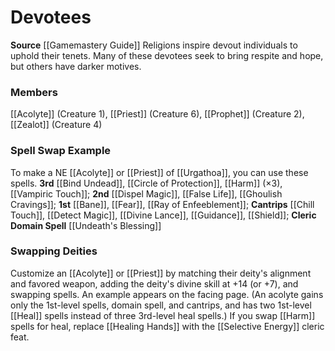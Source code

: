 ﻿---
creature_family: Devotees
id: '183'
name: Devotees
rarity: Common
source: '[[DATABASE/source/Gamemastery Guide|Gamemastery Guide]]'
trait: null
type: Creature Family

---
# Devotees

**Source** [[Gamemastery Guide]]
Religions inspire devout individuals to uphold their tenets. Many of these devotees seek to bring respite and hope, but others have darker motives.

### Members

[[Acolyte]] (Creature 1), [[Priest]] (Creature 6), [[Prophet]] (Creature 2), [[Zealot]] (Creature 4)

###  Spell Swap Example

To make a NE [[Acolyte]] or [[Priest]] of [[Urgathoa]], you can use these spells. **3rd** [[Bind Undead]], [[Circle of Protection]], [[Harm]] (×3), [[Vampiric Touch]]; **2nd** [[Dispel Magic]], [[False Life]], [[Ghoulish Cravings]]; **1st** [[Bane]], [[Fear]], [[Ray of Enfeeblement]]; **Cantrips** [[Chill Touch]], [[Detect Magic]], [[Divine Lance]], [[Guidance]], [[Shield]]; **Cleric Domain Spell** [[Undeath's Blessing]]

###  Swapping Deities

Customize an [[Acolyte]] or [[Priest]] by matching their deity's alignment and favored weapon, adding the deity's divine skill at +14 (or +7), and swapping spells. An example appears on the facing page. (An acolyte gains only the 1st-level spells, domain spell, and cantrips, and has two 1st-level [[Heal]] spells instead of three 3rd-level heal spells.) If you swap [[Harm]] spells for heal, replace [[Healing Hands]] with the [[Selective Energy]] cleric feat.